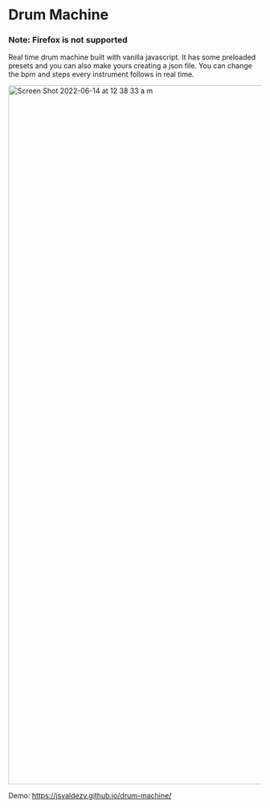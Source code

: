 # Drum Machine 

### Note: Firefox is not supported

Real time drum machine built with vanilla javascript. It has some preloaded presets and you can also make yours creating a json file. You can change
the bpm and steps every instrument follows in real time.

<img width="1392" alt="Screen Shot 2022-06-14 at 12 38 33 a m" src="https://user-images.githubusercontent.com/47612276/173501373-1b4f83a0-bace-4614-af88-d64550b04632.png">

Demo: https://jsvaldezv.github.io/drum-machine/
